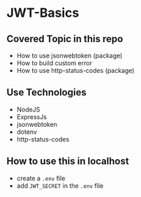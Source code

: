 # JWT-Basics

## Covered Topic in this repo
- How to use jsonwebtoken (package)
- How to build custom error
- How to use http-status-codes (package)

## Use Technologies
- NodeJS
- ExpressJs
- jsonwebtoken
- dotenv
- http-status-codes

## How to use this in localhost
- create a `.env` file
- add `JWT_SECRET` in the `.env` file
